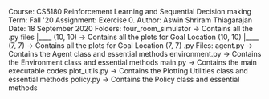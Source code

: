 Course:     CS5180 Reinforcement Learning and Sequential Decision making 
Term:       Fall '20
Assignment: Exercise 0.
Author:     Aswin Shriram Thiagarajan
Date:       18 September 2020
Folders:    four_room_simulator -> Contains all the .py files
            |____  (10, 10)     -> Contains all the plots for Goal Location (10, 10)
            |____  (7, 7)       -> Contains all the plots for Goal Location (7, 7)
.py Files:  agent.py            -> Contains the Agent class and essential methods
            environment.py      -> Contains the Environment class and essential methods
            main.py             -> Contains the main executable codes
            plot_utils.py       -> Contains the Plotting Utilities class and essential methods
            policy.py           -> Contains the Policy class and essential methods